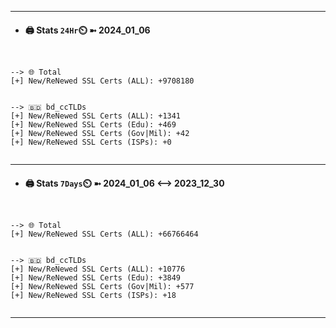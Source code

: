 

---
- #### 🖨️ **Stats** `24Hr`⏲️ ➼ 2024_01_06
```console


--> 🌐 Total
[+] New/ReNewed SSL Certs (ALL): +9708180


--> 🇧🇩 bd_ccTLDs
[+] New/ReNewed SSL Certs (ALL): +1341
[+] New/ReNewed SSL Certs (Edu): +469
[+] New/ReNewed SSL Certs (Gov|Mil): +42
[+] New/ReNewed SSL Certs (ISPs): +0


```

---
- #### 🖨️ **Stats** `7Days`⏲️ ➼ 2024_01_06 <--> 2023_12_30
```console


--> 🌐 Total
[+] New/ReNewed SSL Certs (ALL): +66766464


--> 🇧🇩 bd_ccTLDs
[+] New/ReNewed SSL Certs (ALL): +10776
[+] New/ReNewed SSL Certs (Edu): +3849
[+] New/ReNewed SSL Certs (Gov|Mil): +577
[+] New/ReNewed SSL Certs (ISPs): +18


```

---

